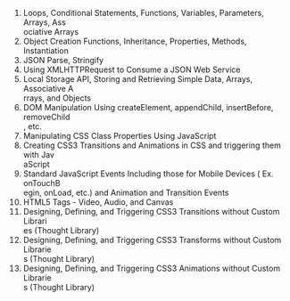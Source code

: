 1) Loops, Conditional Statements, Functions, Variables, Parameters, Arrays, Ass\
ociative Arrays
2) Object Creation Functions, Inheritance, Properties, Methods, Instantiation
3) JSON Parse, Stringify
4) Using XMLHTTPRequest to Consume a JSON Web Service
5) Local Storage API, Storing and Retrieving Simple Data, Arrays, Associative A\
rrays, and Objects
6) DOM Manipulation Using createElement, appendChild, insertBefore, removeChild\
, etc.
7) Manipulating CSS Class Properties Using JavaScript
8) Creating CSS3 Transitions and Animations in CSS and triggering them with Jav\
aScript
9) Standard JavaScript Events Including those for Mobile Devices ( Ex. onTouchB\
egin, onLoad, etc.) and Animation and Transition Events
10) HTML5 Tags - Video, Audio, and Canvas
11) Designing, Defining, and Triggering CSS3 Transitions without Custom Librari\
es (Thought Library)
12) Designing, Defining, and Triggering CSS3 Transforms without Custom Librarie\
s (Thought Library)
13) Designing, Defining, and Triggering CSS3 Animations without Custom Librarie\
s (Thought Library)
